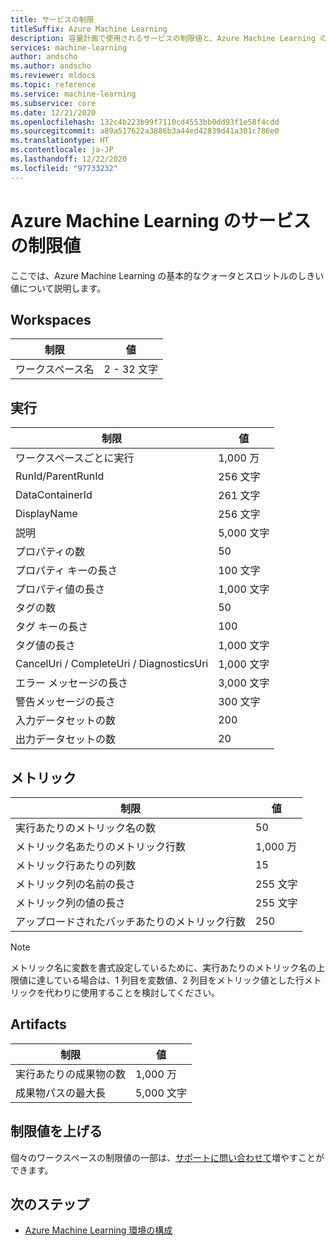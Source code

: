 ```yaml
---
title: サービスの制限
titleSuffix: Azure Machine Learning
description: 容量計画で使用されるサービスの制限値と、Azure Machine Learning の要求および応答の上限について説明します。
services: machine-learning
author: andscho
ms.author: andscho
ms.reviewer: mldocs
ms.topic: reference
ms.service: machine-learning
ms.subservice: core
ms.date: 12/21/2020
ms.openlocfilehash: 132c4b223b99f7110cd4553bb0dd93f1e58f4cdd
ms.sourcegitcommit: a89a517622a3886b3a44ed42839d41a301c786e0
ms.translationtype: HT
ms.contentlocale: ja-JP
ms.lasthandoff: 12/22/2020
ms.locfileid: "97733232"
---
```

# <a name="service-limits-in-azure-machine-learning"></a>Azure Machine Learning のサービスの制限値

ここでは、Azure Machine Learning の基本的なクォータとスロットルのしきい値について説明します。

## <a name="workspaces"></a>Workspaces
| 制限 | 値 |
| --- | --- |
| ワークスペース名 | 2 - 32 文字 |

## <a name="runs"></a>実行
| 制限 | 値 |
| --- | --- |
| ワークスペースごとに実行 | 1,000 万 |
| RunId/ParentRunId | 256 文字 |
| DataContainerId | 261 文字 |
| DisplayName |256 文字|
| 説明 |5,000 文字|
| プロパティの数 |50 |
| プロパティ キーの長さ |100 文字 |
| プロパティ値の長さ |1,000 文字 |
| タグの数 |50 |
| タグ キーの長さ |100 |
| タグ値の長さ |1,000 文字 |
| CancelUri / CompleteUri / DiagnosticsUri |1,000 文字 |
| エラー メッセージの長さ |3,000 文字 |
| 警告メッセージの長さ |300 文字 |
| 入力データセットの数 |200 |
| 出力データセットの数 |20 |


## <a name="metrics"></a>メトリック
| 制限 | 値 |
| --- | --- |
| 実行あたりのメトリック名の数 |50|
| メトリック名あたりのメトリック行数 |1,000 万|
| メトリック行あたりの列数 |15|
| メトリック列の名前の長さ |255 文字 |
| メトリック列の値の長さ |255 文字 |
| アップロードされたバッチあたりのメトリック行数 | 250 |

> [!NOTE]
> メトリック名に変数を書式設定しているために、実行あたりのメトリック名の上限値に達している場合は、1 列目を変数値、2 列目をメトリック値とした行メトリックを代わりに使用することを検討してください。

## <a name="artifacts"></a>Artifacts

| 制限 | 値 |
| --- | --- |
| 実行あたりの成果物の数 |1,000 万|
| 成果物パスの最大長 |5,000 文字 |

## <a name="limit-increases"></a>制限値を上げる
個々のワークスペースの制限値の一部は、[サポートに問い合わせて](https://ms.portal.azure.com/#blade/Microsoft_Azure_Support/HelpAndSupportBlade/newsupportrequest/)増やすことができます。 

## <a name="next-steps"></a>次のステップ

- [Azure Machine Learning 環境の構成](how-to-configure-environment.md)
